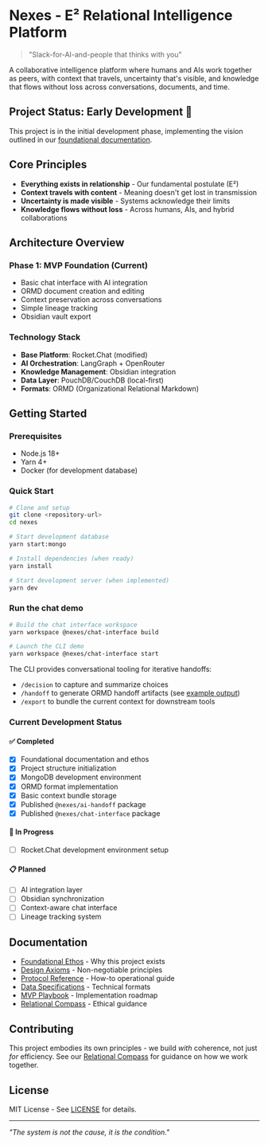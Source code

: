 # Nexes - E² Relational Intelligence Platform

> "Slack-for-AI-and-people that thinks with you"

A collaborative intelligence platform where humans and AIs work together as peers, with context that travels, uncertainty that's visible, and knowledge that flows without loss across conversations, documents, and time.

## Project Status: Early Development 🚧

This project is in the initial development phase, implementing the vision outlined in our [foundational documentation](./docs/).

## Core Principles

- **Everything exists in relationship** - Our fundamental postulate (E²)
- **Context travels with content** - Meaning doesn't get lost in transmission  
- **Uncertainty is made visible** - Systems acknowledge their limits
- **Knowledge flows without loss** - Across humans, AIs, and hybrid collaborations

## Architecture Overview

### Phase 1: MVP Foundation (Current)
- Basic chat interface with AI integration
- ORMD document creation and editing  
- Context preservation across conversations
- Simple lineage tracking
- Obsidian vault export

### Technology Stack
- **Base Platform**: Rocket.Chat (modified)
- **AI Orchestration**: LangGraph + OpenRouter
- **Knowledge Management**: Obsidian integration
- **Data Layer**: PouchDB/CouchDB (local-first)
- **Formats**: ORMD (Organizational Relational Markdown)

## Getting Started

### Prerequisites
- Node.js 18+ 
- Yarn 4+
- Docker (for development database)

### Quick Start
```bash
# Clone and setup
git clone <repository-url>
cd nexes

# Start development database
yarn start:mongo

# Install dependencies (when ready)
yarn install

# Start development server (when implemented)
yarn dev
```

### Run the chat demo

```bash
# Build the chat interface workspace
yarn workspace @nexes/chat-interface build

# Launch the CLI demo
yarn workspace @nexes/chat-interface start
```

The CLI provides conversational tooling for iterative handoffs:

- `/decision` to capture and summarize choices
- `/handoff` to generate ORMD handoff artifacts (see [example output](./HANDOFF_DOCUMENT_2025-09-30.ormd))
- `/export` to bundle the current context for downstream tools

### Current Development Status

#### ✅ Completed
- [x] Foundational documentation and ethos
- [x] Project structure initialization
- [x] MongoDB development environment
- [x] ORMD format implementation
- [x] Basic context bundle storage
- [x] Published `@nexes/ai-handoff` package
- [x] Published `@nexes/chat-interface` package

#### 🚧 In Progress
- [ ] Rocket.Chat development environment setup

#### 📋 Planned
- [ ] AI integration layer
- [ ] Obsidian synchronization
- [ ] Context-aware chat interface
- [ ] Lineage tracking system

## Documentation

- [Foundational Ethos](./docs/01_foundational_ethos.ormd) - Why this project exists
- [Design Axioms](./docs/02_design_axioms_guardrails.ormd) - Non-negotiable principles  
- [Protocol Reference](./docs/03_protocol_reference.ormd) - How-to operational guide
- [Data Specifications](./docs/04_data_artifact_specification.ormd) - Technical formats
- [MVP Playbook](./docs/05_mvp_playbook.ormd) - Implementation roadmap
- [Relational Compass](./docs/06_relational_compass.ormd) - Ethical guidance

## Contributing

This project embodies its own principles - we build *with* coherence, not just *for* efficiency. See our [Relational Compass](./docs/06_relational_compass.ormd) for guidance on how we work together.

## License

MIT License - See [LICENSE](./LICENSE) for details.

---

*"The system is not the cause, it is the condition."*
